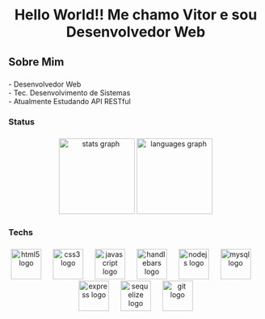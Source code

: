 <h1 align="center">Hello World!! Me chamo Vitor e sou Desenvolvedor Web </></h1>

###

<h2 align="left">Sobre Mim</h2>

###

<p align="left">- Desenvolvedor Web<br>- Tec. Desenvolvimento de Sistemas<br>- Atualmente Estudando API RESTful</p>

###


###

<h3 align="left">Status</h3>

###

<div align="center">
  <img src="https://github-readme-stats.vercel.app/api?username=DevVitorlevi&hide_title=false&hide_rank=false&show_icons=true&include_all_commits=false&count_private=true&disable_animations=false&theme=dracula&locale=pt-br&hide_border=false" height="150" alt="stats graph"  />
  <img src="https://github-readme-stats.vercel.app/api/top-langs?username=DevVitorlevi&locale=pt-br&hide_title=true&layout=compact&card_width=320&langs_count=6&theme=dracula&hide_border=true" height="150" alt="languages graph"  />
</div>

###

<h3 align="left">Techs</h3>

###

<div align="center">
  <img src="https://skillicons.dev/icons?i=html" height="60" alt="html5 logo"  />
  <img width="15" />
  <img src="https://skillicons.dev/icons?i=css" height="60" alt="css3 logo"  />
  <img width="15" />
  <img src="https://skillicons.dev/icons?i=js" height="60" alt="javascript logo"  />
  <img width="15" />
  <img src="https://cdn.jsdelivr.net/gh/devicons/devicon/icons/handlebars/handlebars-original.svg" height="60" alt="handlebars logo"  />
  <img width="15" />
  <img src="https://skillicons.dev/icons?i=nodejs" height="60" alt="nodejs logo"  />
  <img width="15" />
  <img src="https://skillicons.dev/icons?i=mysql" height="60" alt="mysql logo"  />
  <img width="15" />
  <img src="https://skillicons.dev/icons?i=express" height="60" alt="express logo"  />
  <img width="15" />
  <img src="https://skillicons.dev/icons?i=sequelize" height="60" alt="sequelize logo"  />
  <img width="15" />
  <img src="https://skillicons.dev/icons?i=git" height="60" alt="git logo"  />
</div>

###

###
